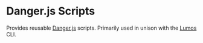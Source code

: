 # Danger.js Scripts

Provides reusable [Danger.js](https://danger.systems/js/) scripts. Primarily used in unison with the
[Lumos](https://www.npmjs.com/package/@oriflame/lumos) CLI.

